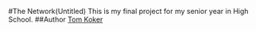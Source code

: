 #The Network(Untitled)
This is my final project for my senior year in High School.
##Author
[Tom Koker](http://tomkoker.com)